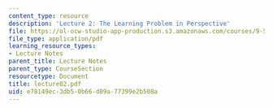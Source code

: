 ```yaml
---
content_type: resource
description: 'Lecture 2: The Learning Problem in Perspective'
file: https://ol-ocw-studio-app-production.s3.amazonaws.com/courses/9-520-statistical-learning-theory-and-applications-spring-2003/e78149ec3db50b66d09a77399e2b508a_lecture02.pdf
file_type: application/pdf
learning_resource_types:
- Lecture Notes
parent_title: Lecture Notes
parent_type: CourseSection
resourcetype: Document
title: lecture02.pdf
uid: e78149ec-3db5-0b66-d09a-77399e2b508a
---
```

